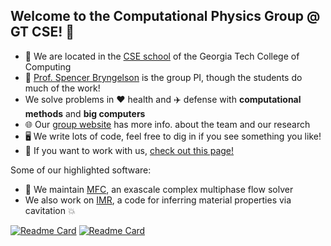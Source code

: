 ## Welcome to the Computational Physics Group @ GT CSE! 👋

* 🏫 We are located in the [CSE school](https://cse.gatech.edu) of the Georgia Tech College of Computing  
* 🙋 [Prof. Spencer Bryngelson](https://cse.gatech.edu/people/spencer-bryngelson) is the group PI, though the students do much of the work!  
* We solve problems in ❤️ health and ✈️ defense with **computational methods** and **big computers**
* 🌐 Our [group website](https://comp-physics.group) has more info. about the team and our research
* 🖥️ We write lots of code, feel free to dig in if you see something you like!  
* 👥 If you want to work with us, [check out this page!](https://comp-physics.group/vacancies.html) 

Some of our highlighted software:
* 🌊 We maintain [MFC](https://github.com/mflowcode), an exascale complex multiphase flow solver 
* We also work on [IMR](https://github.com/InertialMicrocavitationRheometry), a code for inferring material properties via cavitation 💥

[![Readme Card](https://github-readme-stats.vercel.app/api/pin/?username=mflowcode&repo=MFC&theme=dark)](https://github.com/mflowcode/mfc)
[![Readme Card](https://github-readme-stats.vercel.app/api/pin/?username=InertialMicrocavitationRheometry&repo=IMR_data_assimilation&theme=dark)](https://github.com/InertialMicrocavitationRheometry/IMR_data_assimilation)


